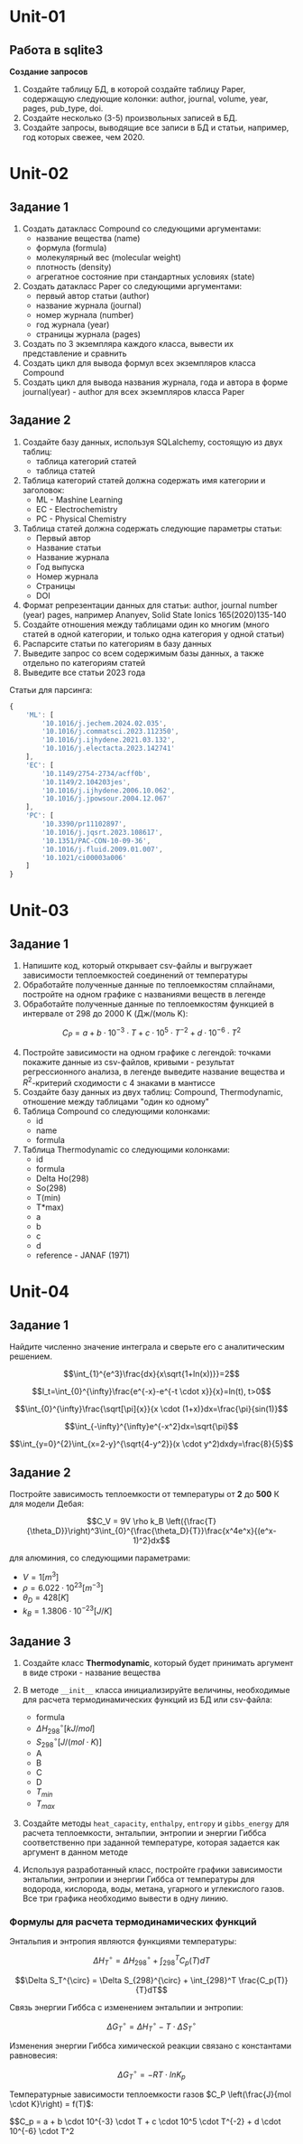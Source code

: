 # Unit-01

## Работа в sqlite3

**Создание запросов**
1) Создайте таблицу БД, в которой создайте таблицу Paper, содержащую следующие колонки: author, journal, volume, year, pages, pub_type, doi.
2) Создайте несколько (3-5) произвольных записей в БД.
3) Создайте запросы, выводящие все записи в БД и статьи, например, год которых свежее, чем 2020.

# Unit-02

## Задание 1

1. Создать датакласс Compound со следующими аргументами:
    - название вещества (name)
    - формула (formula)
    - молекулярный вес (molecular weight)
    - плотность (density)
    - агрегатное состояние при стандартных условиях (state)
2. Создать датакласс Paper со следующими аргументами:
    - первый автор статьи (author)
    - название журнала (journal)
    - номер журнала (number)
    - год журнала (year)
    - страницы журнала (pages)
3. Создать по 3 экземпляра каждого класса, вывести их представление и сравнить
4. Создать цикл для вывода формул всех экземпляров класса Compound
5. Создать цикл для вывода названия журнала, года и автора в форме journal(year) - author для всех экземпляров класса Paper
 
## Задание 2

1. Создайте базу данных, используя SQLalchemy, состоящую из двух таблиц:
    - таблица категорий статей
    - таблица статей
2. Таблица категорий статей должна содержать имя категории и заголовок:
    - ML - Mashine Learning
    - EC - Electrochemistry
    - PC - Physical Chemistry
3. Таблица статей должна содержать следующие параметры статьи:
    - Первый автор
    - Название статьи
    - Название журнала
    - Год выпуска
    - Номер журнала
    - Страницы
    - DOI
4. Формат репрезентации данных для статьи: author, journal number (year) pages, например Ananyev, Solid State Ionics 165(2020)135-140
5. Создайте отношения между таблицами один ко многим (много статей в одной категории, и только одна категория у одной статьи)
6. Распарсите статьи по категориям в базу данных
7. Выведите запрос со всем содержимым базы данных, а также отдельно по категориям статей
8. Выведите все статьи 2023 года
 
Статьи для парсинга:
```javascript
{
    'ML': [
        '10.1016/j.jechem.2024.02.035',
        '10.1016/j.commatsci.2023.112350',
        '10.1016/j.ijhydene.2021.03.132',
        '10.1016/j.electacta.2023.142741'
    ],
    'EС': [
        '10.1149/2754-2734/acff0b',
        '10.1149/2.104203jes',
        '10.1016/j.ijhydene.2006.10.062',
        '10.1016/j.jpowsour.2004.12.067'
    ],
    'PC': [
        '10.3390/pr11102897',
        '10.1016/j.jqsrt.2023.108617',
        '10.1351/PAC-CON-10-09-36',
        '10.1016/j.fluid.2009.01.007',
        '10.1021/ci00003a006'
    ]
}
```
# Unit-03

## Задание 1

1. Напишите код, который открывает csv-файлы и выгружает зависимости теплоемкостей соединений от температуры
2. Обработайте полученные данные по теплоемкостям сплайнами, постройте на одном графике с названиями веществ в легенде
3. Обработайте полученные данные по теплоемкостям функцией в интервале от 298 до 2000 K (Дж/(моль K):

$$C_P = a + b \cdot 10^{-3} \cdot T + c \cdot 10^5 \cdot T^{-2} + d \cdot 10^{-6} \cdot T^{2}$$

4. Постройте зависимости на одном графике с легендой: точками покажите данные из csv-файлов, кривыми - результат регрессионного анализа, в легенде выведите название вещества и $R^2$-критерий сходимости с 4 знаками в мантиссе
5. Создайте базу данных из двух таблиц: Compound, Thermodynamic, отношение между таблицами "один ко одному"
6. Таблица Compound со следующими колонками:
    - id
    - name
    - formula
7. Таблица Thermodynamic со следующими колонками:
    - id
    - formula
    - Delta Ho(298)
    - So(298)
    - T(min)
    - T*max)
    - a
    - b
    - c
    - d
    - reference - JANAF (1971)

# Unit-04

## Задание 1

Найдите численно значение интеграла и сверьте его с аналитическим решением.

$$\int_{1}^{e^3}\frac{dx}{x\sqrt{1+ln(x))}}=2$$

$$I_t=\int_{0}^{\infty}\frac{e^{-x}-e^{-t \cdot x}}{x}=ln(t), t>0$$

$$\int_{0}^{\infty}\frac{\sqrt[\pi]{x}}{x \cdot (1+x)}dx=\frac{\pi}{sin(1)}$$

$$\int_{-\infty}^{\infty}e^{-x^2}dx=\sqrt{\pi}$$

$$\int_{y=0}^{2}\int_{x=2-y}^{\sqrt{4-y^2}}(x \cdot y^2)dxdy=\frac{8}{5}$$

## Задание 2

Постройте зависимость теплоемкости от температуры от **2** до **500** К для модели Дебая:

$$C_V = 9V \rho k_B \left({\frac{T}{\theta_D}}\right)^3\int_{0}^{\frac{\theta_D}{T}}\frac{x^4e^x}{(e^x-1)^2}dx$$

для алюминия, со следующими параметрами:

- $V = 1[m^3]$
- $\rho = 6.022 \cdot 10^{23}[m^{-3}]$
- $\theta_D = 428[K]$
- $k_B =1.3806 \cdot 10^{-23}[J/K]$

## Задание 3

1. Создайте класс **Thermodynamic**, который будет принимать аргумент в виде строки - название вещества
2. В методе `__init__` класса инициализируйте величины, необходимые для расчета термодинамических функций из БД или csv-файла:

    - formula
    - $\Delta H_{298}^{\circ} [kJ/mol]$
    - $S_{298}^{\circ} [J/(mol \cdot K)]$
    - A
    - B
    - C
    - D
    - $T_{min}$
    - $T_{max}$

3. Создайте методы `heat_capacity`, `enthalpy`, `entropy` и `gibbs_energy` для расчета теплоемкости, энтальпии, энтропии и энергии Гиббса соответственно при заданной температуре, которая задается как аргумент в данном методе

4. Используя разработанный класс, постройте графики зависимости энтальпии, энтропии и энергии Гиббса от температуры для водорода, кислорода, воды, метана, угарного и углекислого газов. Все три графика необходимо вывести в одну линию.

### Формулы для расчета термодинамических функций

Энтальпия и энтропия являются функциями температуры:

$$\Delta H_T^{\circ} = \Delta H_{298}^{\circ} + \int_{298}^T C_p(T)dT$$

$$\Delta S_T^{\circ} = \Delta S_{298}^{\circ} + \int_{298}^T \frac{C_p(T)}{T}dT$$

Связь энергии Гиббса с изменением энтальпии и энтропии:

$$\Delta G_T^{\circ} = \Delta H_T^{\circ} - T \cdot \Delta S_T^{\circ}$$

Изменения энергии Гиббса химической реакции связано с константами равновесия:

$$\Delta G_T^{\circ} = -RT \cdot lnK_p$$

Температурные зависимости теплоемкости газов $C_P \left(\frac{J}{mol \cdot K}\right) = f(T)$:

$$C_p = a + b \cdot 10^{-3} \cdot T + c \cdot 10^5 \cdot T^{-2} + d \cdot 10^{-6} \cdot T^2